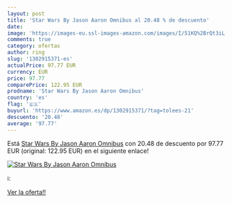 ```yaml
---
layout: post
title: 'Star Wars By Jason Aaron Omnibus al 20.48 % de descuento'
date: 
image: 'https://images-eu.ssl-images-amazon.com/images/I/51KQ%2BrQt3iL._SL200_.jpg'
comments: true
category: ofertas
author: ring
slug: '1302915371-es'
actualPrice: 97.77 EUR
currency: EUR
price: 97.77
comparePrice: 122.95 EUR
prodname: 'Star Wars By Jason Aaron Omnibus'
country: 'es'
flag: '🇪🇸'
buyurl: 'https://www.amazon.es/dp/1302915371/?tag=tolees-21'
descuento: '20.48'
average: '97.77'
---
```


Está [Star Wars By Jason Aaron Omnibus](https://www.amazon.es/dp/1302915371/?tag=tolees-21) con 20.48 de descuento por 97.77 EUR (original: 122.95 EUR) en el siguiente enlace!

[![Star Wars By Jason Aaron Omnibus](https://images-eu.ssl-images-amazon.com/images/I/51KQ%2BrQt3iL._SL200_.jpg)](https://www.amazon.es/dp/1302915371/?tag=tolees-21)

ℹ️:


[Ver la oferta!!](https://www.amazon.es/dp/1302915371/?tag=tolees-21)
